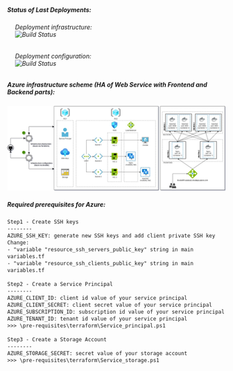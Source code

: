 ##### Status of Last Deployments:

###### &emsp; Deployment infrastructure:<br> &emsp; ![Build Status](https://github.com/DAChirkov/DevOps_Project/actions/workflows/azure_terraform.yml/badge.svg)

###### &emsp; Deployment configuration:<br> &emsp; ![Build Status](https://github.com/DAChirkov/DevOps_Project/actions/workflows/azure_ansible.yml/badge.svg)

##### Azure infrastructure scheme (HA of Web Service with Frontend and Backend parts):
![](https://github.com/DAChirkov/DevOps_Project/blob/40662e27bc3669af6e2ad5814c6ee38120027b59/pre-requisites/other/azure_scheme.jpg) 
  
##### Required prerequisites for Azure:
```  
Step1 - Create SSH keys
--------
AZURE_SSH_KEY: generate new SSH keys and add client private SSH key 
Change:
- "variable "resource_ssh_servers_public_key" string in main variables.tf
- "variable "resource_ssh_clients_public_key" string in main variables.tf

Step2 - Create a Service Principal  
--------
AZURE_CLIENT_ID: client id value of your service principal
AZURE_CLIENT_SECRET: client secret value of your service principal  
AZURE_SUBSCRIPTION_ID: subscription id value of your service principal  
AZURE_TENANT_ID: tenant id value of your service principal
>>> \pre-requisites\terraform\Service_principal.ps1  

Step3 - Create a Storage Account  
--------
AZURE_STORAGE_SECRET: secret value of your storage account
>>> \pre-requisites\terraform\Service_storage.ps1  
```
